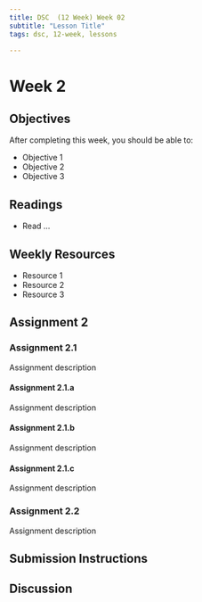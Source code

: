 ```yaml
---
title: DSC  (12 Week) Week 02
subtitle: "Lesson Title"
tags: dsc, 12-week, lessons

---
```


# Week 2

## Objectives

After completing this week, you should be able to:

* Objective 1
* Objective 2
* Objective 3

## Readings

* Read ...

## Weekly Resources

* Resource 1
* Resource 2
* Resource 3

## Assignment 2

### Assignment 2.1

Assignment description

#### Assignment 2.1.a

Assignment description

#### Assignment 2.1.b

Assignment description

#### Assignment 2.1.c

Assignment description

### Assignment 2.2

Assignment description

## Submission Instructions

## Discussion